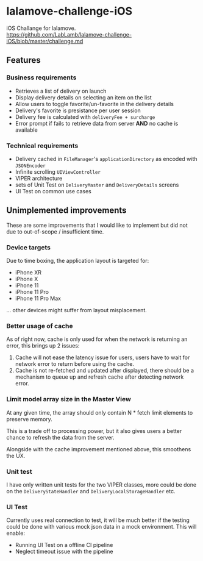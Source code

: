 # lalamove-challenge-iOS
iOS Challange for lalamove.
<br>https://github.com/LabLamb/lalamove-challenge-iOS/blob/master/challenge.md

## Features
### Business requirements
- Retrieves a list of delivery on launch
- Display delivery details on selecting an item on the list
- Allow users to toggle favorite/un-favorite in the delivery details
- Delivery's favorite is presistance per user session
- Delivery fee is calculated with `deliveryFee + surcharge`
- Error prompt if fails to retrieve data from server **AND** no cache is available

### Technical requirements
- Delivery cached in `FileManager`'s `applicationDirectory` as encoded with `JSONEncoder`
- Infinite scrolling `UIViewController`
- VIPER architecture
- sets of Unit Test on `DeliveryMaster` and `DeliveryDetails` screens
- UI Test on common use cases


## Unimplemented improvements
These are some improvements that I would like to implement but did not due to out-of-scope / insufficient time.

### Device targets
Due to time boxing, the application layout is targeted for:

- iPhone XR
- iPhone X
- iPhone 11
- iPhone 11 Pro
- iPhone 11 Pro Max

... other devices might suffer from layout misplacement.

### Better usage of cache
As of right now, cache is only used for when the network is returning an error, this brings up 2 issues:

1. Cache will not ease the latency issue for users, users have to wait for network error to return before using the cache.
2. Cache is not re-fetched and updated after displayed, there should be a mechanism to queue up and refresh cache after detecting network error.

### Limit model array size in the Master View
At any given time, the array should only contain N * fetch limit elements to preserve memory.

This is a trade off to processing power, but it also gives users a better chance to refresh the data from the server.

Alongside with the cache improvement mentioned above, this smoothens the UX.

### Unit test
I have only written unit tests for the two VIPER classes, more could be done on the `DeliveryStateHandler` and `DeliveryLocalStorageHandler` etc.

### UI Test
Currently uses real connection to test, it will be much better if the testing could be done with various mock json data in a mock environment. This will enable:

- Running UI Test on a offline CI pipeline
- Neglect timeout issue with the pipeline
